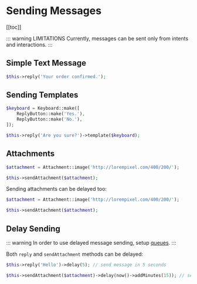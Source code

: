 # Sending Messages

[[toc]]

::: warning LIMITATIONS
Currently, messages can be sent only from intents and interactions.
:::

## Simple Text Message

```php
$this->reply('Your order confirmed.');
```
## Sending Templates

```php
$keyboard = Keyboard::make([
    ReplyButton::make('Yes.'),
    ReplyButton::make('No.'),
]);

$this->reply('Are you sure?')->template($keyboard);
```
## Attachments

```php
$attachment = Attachment::image('http://lorempixel.com/400/200/');

$this->sendAttachment($attachment);
```

Sending attachments can be delayed too:

```php
$attachment = Attachment::image('http://lorempixel.com/400/200/');

$this->sendAttachment($attachment);
```

## Delay Sending

::: warning
In order to use delayed message sending, setup [queues](https://laravel.com/docs/5.6/queues).
:::

Both `reply` and `sendAttachment` methods can be delayed:

```php
$this->reply('Hello')->delay(5); // send message in 5 seconds

$this->sendAttachment($attachment)->delay(now()->addMinutes(15)); // send message in 15 minutes
```

